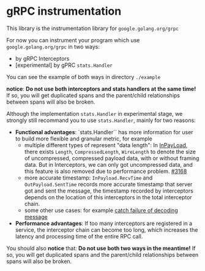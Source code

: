 # gRPC instrumentation

This library is the instrumentation library for `google.golang.org/grpc`

For now you can instrument your program which use `google.golang.org/grpc` in two ways:

- by gRPC Interceptors
- [experimental] by gPRC `stats.Handler`

You can see the example of both ways in directory `./example`

**notice**: **Do not use both interceptors and stats handlers at the same time!** If so, you will get duplicated spans and the parent/child relationships between spans will also be broken.

Although the implementation `stats.Handler` in experimental stage, we strongly still recommand you to use `stats.Handler`, mainly for two reasons:
- **Functional advantages**: `stats.Handler`` has more information for user to build more flexible and granular metric, for example
  - multiple different types of represent "data length": In [InPayLoad](https://pkg.go.dev/google.golang.org/grpc/stats#InPayload), there exists `Length`, `CompressedLength`, `WireLength` to denote the size of uncompressed, compressed payload data, with or without framing data. But in Interceptors, we can only got uncompressed data, and this feature is also removed due to performance problem. [#3168](https://github.com/open-telemetry/opentelemetry-go-contrib/pull/3168)
  - more accurate timestamp: `InPayload.RecvTime` and `OutPayload.SentTime` records more accurate timestamp that server got and sent the message, the timestamp recorded by interceptors depends on the location of this interceptors in the total interceptor chain.
  - some other use cases: for example [catch failure of decoding message](https://github.com/open-telemetry/opentelemetry-go-contrib/issues/197#issuecomment-668377700)
- **Performance advantages**: If too many interceptors are registered in a service, the interceptor chain can become too long, which increases the latency and processing time of the entire RPC call.

You should also **notice** that: **Do not use both two ways in the meantime!** If so, you will get duplicated spans and the parent/child relationships between spans will also be broken.
